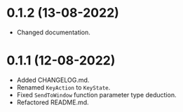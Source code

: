 # 0.1.2 (13-08-2022)
- Changed documentation.

# 0.1.1 (12-08-2022)
- Added CHANGELOG.md.
- Renamed `KeyAction` to `KeyState`.
- Fixed `SendToWindow` function parameter type deduction.
- Refactored README.md.